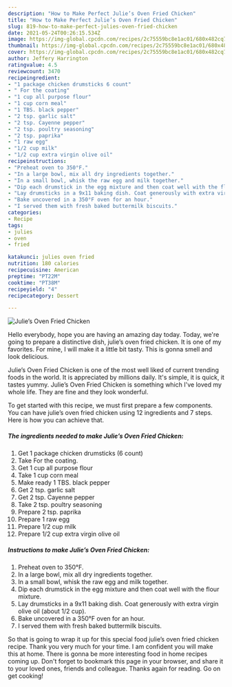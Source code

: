 ```yaml
---
description: "How to Make Perfect Julie’s Oven Fried Chicken"
title: "How to Make Perfect Julie’s Oven Fried Chicken"
slug: 819-how-to-make-perfect-julies-oven-fried-chicken
date: 2021-05-24T00:26:15.534Z
image: https://img-global.cpcdn.com/recipes/2c75559bc8e1ac01/680x482cq70/julies-oven-fried-chicken-recipe-main-photo.jpg
thumbnail: https://img-global.cpcdn.com/recipes/2c75559bc8e1ac01/680x482cq70/julies-oven-fried-chicken-recipe-main-photo.jpg
cover: https://img-global.cpcdn.com/recipes/2c75559bc8e1ac01/680x482cq70/julies-oven-fried-chicken-recipe-main-photo.jpg
author: Jeffery Harrington
ratingvalue: 4.5
reviewcount: 3470
recipeingredient:
- "1 package chicken drumsticks 6 count"
- " For the coating"
- "1 cup all purpose flour"
- "1 cup corn meal"
- "1 TBS. black pepper"
- "2 tsp. garlic salt"
- "2 tsp. Cayenne pepper"
- "2 tsp. poultry seasoning"
- "2 tsp. paprika"
- "1 raw egg"
- "1/2 cup milk"
- "1/2 cup extra virgin olive oil"
recipeinstructions:
- "Preheat oven to 350°F."
- "In a large bowl, mix all dry ingredients together."
- "In a small bowl, whisk the raw egg and milk together."
- "Dip each drumstick in the egg mixture and then coat well with the flour mixture."
- "Lay drumsticks in a 9x11 baking dish. Coat generously with extra virgin olive oil (about 1/2 cup)."
- "Bake uncovered in a 350°F oven for an hour."
- "I served them with fresh baked buttermilk biscuits."
categories:
- Recipe
tags:
- julies
- oven
- fried

katakunci: julies oven fried 
nutrition: 180 calories
recipecuisine: American
preptime: "PT22M"
cooktime: "PT38M"
recipeyield: "4"
recipecategory: Dessert

---
```



![Julie’s Oven Fried Chicken](https://img-global.cpcdn.com/recipes/2c75559bc8e1ac01/680x482cq70/julies-oven-fried-chicken-recipe-main-photo.jpg)

Hello everybody, hope you are having an amazing day today. Today, we're going to prepare a distinctive dish, julie’s oven fried chicken. It is one of my favorites. For mine, I will make it a little bit tasty. This is gonna smell and look delicious.



Julie’s Oven Fried Chicken is one of the most well liked of current trending foods in the world. It is appreciated by millions daily. It's simple, it is quick, it tastes yummy. Julie’s Oven Fried Chicken is something which I've loved my whole life. They are fine and they look wonderful.


To get started with this recipe, we must first prepare a few components. You can have julie’s oven fried chicken using 12 ingredients and 7 steps. Here is how you can achieve that.

<!--inarticleads1-->

##### The ingredients needed to make Julie’s Oven Fried Chicken:

1. Get 1 package chicken drumsticks (6 count)
1. Take  For the coating.
1. Get 1 cup all purpose flour
1. Take 1 cup corn meal
1. Make ready 1 TBS. black pepper
1. Get 2 tsp. garlic salt
1. Get 2 tsp. Cayenne pepper
1. Take 2 tsp. poultry seasoning
1. Prepare 2 tsp. paprika
1. Prepare 1 raw egg
1. Prepare 1/2 cup milk
1. Prepare 1/2 cup extra virgin olive oil




<!--inarticleads2-->

##### Instructions to make Julie’s Oven Fried Chicken:

1. Preheat oven to 350°F.
1. In a large bowl, mix all dry ingredients together.
1. In a small bowl, whisk the raw egg and milk together.
1. Dip each drumstick in the egg mixture and then coat well with the flour mixture.
1. Lay drumsticks in a 9x11 baking dish. Coat generously with extra virgin olive oil (about 1/2 cup).
1. Bake uncovered in a 350°F oven for an hour.
1. I served them with fresh baked buttermilk biscuits.




So that is going to wrap it up for this special food julie’s oven fried chicken recipe. Thank you very much for your time. I am confident you will make this at home. There is gonna be more interesting food in home recipes coming up. Don't forget to bookmark this page in your browser, and share it to your loved ones, friends and colleague. Thanks again for reading. Go on get cooking!
